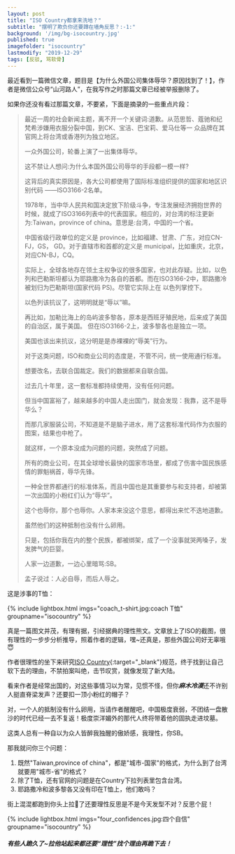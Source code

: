 ```yaml
---
layout: post
title: "ISO Country都拿来洗地？"
subtitle: "摆明了欺负你还要蹲在墙角反思？:-1:"
background: '/img/bg-isocountry.jpg'
published: true
imagefolder: "isocountry"
lastmodify: "2019-12-29"
tags: [反驳, 骂软骨]
---
```

最近看到一篇微信文章，题目是【为什么外国公司集体辱华？原因找到了！】，作者是微信公众号“山河路人”，在我写作之时那篇文章已经被举报删除了。

如果你还没有看过那篇文章，不要紧，下面是摘录的一些重点片段：

>最近一周的社会新闻主题，离不开一个关键词:道歉。从范思哲、蔻驰和纪梵希涉嫌用衣服分裂中国，到CK、宝洁、巴宝莉、爱马仕等一 众品牌在其官网上将台湾或香港列为独立地区。
>
>一众外国公司，轮番上演了一出集体辱华。
>
>这不禁让人想问:为什么本国外国公司辱华的手段都一模一样?
>
>这背后的真实原因是，各大公司都使用了国际标准组织提供的国家和地区识别代码 ——ISO3166-2名单。
>
>1978年，当中华人民共和国决定放下阶级斗争，专注发展经济拥抱世界的时候，就成了ISO3166列表中的代表国家。相应的，对台湾的标注更新为:Taiwan，province of china。意思是:台湾，中国的一个省。
>
>中国省级行政单位的定义是 province，比如福建、甘肃、广东，对应CN-FJ，GS，
>GD。对于直辖市和首都的定义是 municipal，比如重庆，北京，对应CN-BJ，CQ。
>
>实际上，全球各地存在领土主权争议的很多国家，也对此存疑。比如，以色列和巴勒斯坦都认为耶路撒冷为各自的首都。而在ISO3166-2中，耶路撒冷被划归为巴勒斯坦(国家代码 PS)。尽管它实际上在 以色列掌控下。
>
>以色列该抗议了，这明明就是“辱以”嘛。 
>
>再比如，加勒比海上的岛屿波多黎各，原本是西班牙殖民地，后来成了美国的自治区，属于美国。 但在ISO3166-2上，波多黎各也是独立一项。 
>
>美国也该出来抗议，这分明是是赤裸裸的“辱美”行为。
>
>对于这类问题，ISO和商业公司的态度是，不管不问，统一使用通行标准。
>
>想要改名，去联合国裁定。我们的数据都来自联合国。
>
>过去几十年里，这一套标准都持续使用，没有任何问题。
>
>但当中国富裕了，越来越多的中国人走出国门，就会发现：我靠，这不是辱华么？
>
>而那几家服装公司，不知道是不是脑子进水，用了这套标准代码作为衣服的图案，结果也中枪了。
>
>就这样，一个原本没成为问题的问题，突然成了问题。
>
>所有的商业公司，在其全球增长最快的国家市场里，都成了伤害中国民族感情的罪魁祸首，辱华先锋。
>
>一种全世界都通行的标准体系，而且中国也是其重要参与和支持者，却被第一次出国的小粉红们认为“辱华”。
>
>这个也辱你，那个也辱你。人家本来没这个意思，都得出来忙不迭地道歉。
>
>虽然他们的这种抵制也没有什么卵用。
>
>只是，包括你我在内的整个民族，都被绑架，成了一个没事就哭两嗓子，发发脾气的巨婴。
>
>人家一边道歉，一边心里暗骂:SB。
>
>孟子说过：人必自辱，而后人辱之。

这是涉事的T恤：

{% include lightbox.html imgs="coach_t-shirt.jpg:coach T恤" groupname="isocountry" %}

真是一篇图文并茂，有理有据，引经据典的理性熊文。文章放上了ISO的截图，很有理性的一步步分析推导，照着作者的逻辑，嘿~还真是，那些外国公司好无辜哦:innocent:

作者很理性的坐下来研究[ISO Country](https://www.iso.org/iso-3166-country-codes.html){:target="_blank"}规范，终于找到让自己软下去的理由，不禁拍案叫绝，击节叹赏，就像发现了新大陆。

看来作者是经常出国的，对这些事情习以为常，见惯不怪，但你***麻木冷漠***还不许别人挺直脊梁发声？还要扣一顶小粉红的帽子？

对，一个人的抵制没有什么卵用，当请作者醒醒吧，中国极度衰弱，不团结一盘散沙的时代已经一去不复返！极度崇洋媚外的那代人终将带着他的固执走进坟墓。

这类人总有一种自以为众人皆醉我独醒的傲娇感，我理性，你SB。

那我就问你三个问题：

1. 既然"Taiwan,province of china"，都是"城市-国家"的格式，为什么到了台湾就要用"城市-省"的格式？
2. 除了T恤，还有官网的问题是在Country下拉列表里包含台湾。
3. 耶路撒冷和波多黎各又没有印在T恤上，他们敢吗？

街上混混都跑到你头上拉:shit:了还要理性反思是不是今天发型不对？反思个屁！

{% include lightbox.html imgs="four_confidences.jpg:四个自信" groupname="isocountry" %}

##### **有些人跪久了~拉他站起来都还要“理性”找个理由再跪下去！**

